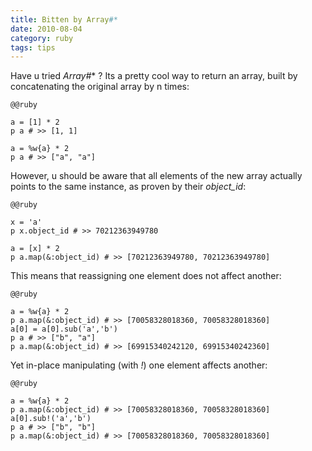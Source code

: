 ```yaml
---
title: Bitten by Array#*
date: 2010-08-04
category: ruby
tags: tips
---
```

Have u tried *Array#** ? Its a pretty cool way to return an array, built by concatenating
the original array by n times:

    @@ruby

    a = [1] * 2
    p a # >> [1, 1]

    a = %w{a} * 2
    p a # >> ["a", "a"]

However, u should be aware that all elements of the new array actually points to the same
instance, as proven by their *object_id*:

    @@ruby

    x = 'a'
    p x.object_id # >> 70212363949780

    a = [x] * 2
    p a.map(&:object_id) # >> [70212363949780, 70212363949780]

This means that reassigning one element does not affect another:

    @@ruby

    a = %w{a} * 2
    p a.map(&:object_id) # >> [70058328018360, 70058328018360]
    a[0] = a[0].sub('a','b')
    p a # >> ["b", "a"]
    p a.map(&:object_id) # >> [69915340242120, 69915340242360]

Yet in-place manipulating (with *!*) one element affects another:

    @@ruby

    a = %w{a} * 2
    p a.map(&:object_id) # >> [70058328018360, 70058328018360]
    a[0].sub!('a','b')
    p a # >> ["b", "b"]
    p a.map(&:object_id) # >> [70058328018360, 70058328018360]
